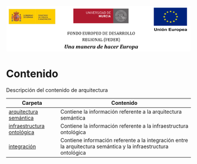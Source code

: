 ![](./integracion/resources/logos_feder.png)

# Contenido

Descripción del contenido de arquitectura

| Carpeta                                                      | Contenido                                                    |
| ------------------------------------------------------------ | ------------------------------------------------------------ |
| [arquitectura semántica](./arquitectura_semantica/semantic.md) | Contiene la información referente a la arquitectura semántica |
| [infraestructura ontológica](./infraestructura_ontologica/ontology.md) | Contiene la información referente a la infraestructura ontológica |
| [integración](./integracion/integration.md)                  | Contiene información referente a la integración entre la arquitectura semántica y la infraestructura ontológica |

